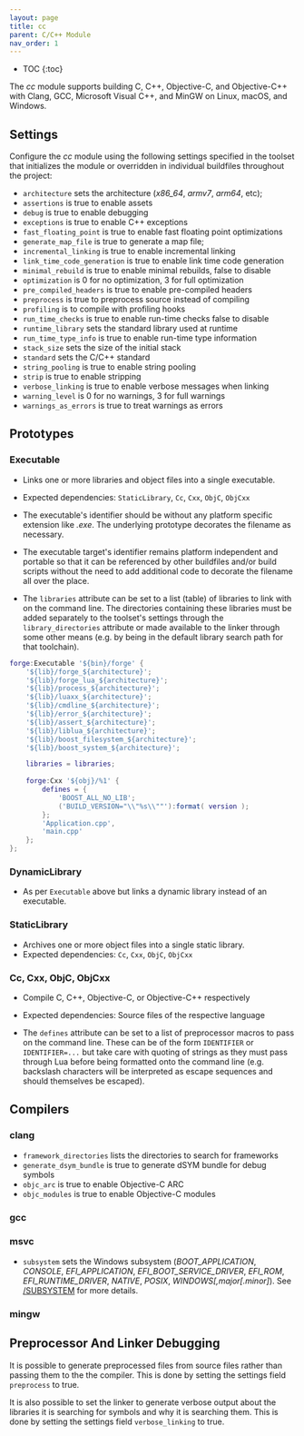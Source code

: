 ```yaml
---
layout: page
title: cc
parent: C/C++ Module
nav_order: 1
---
```


- TOC
{:toc}

The *cc* module supports building C, C++, Objective-C, and Objective-C++ with Clang, GCC, Microsoft Visual C++, and MinGW on Linux, macOS, and Windows.

## Settings

Configure the *cc* module using the following settings specified in the toolset that initializes the module or overridden in individual buildfiles throughout the project:

- `architecture` sets the architecture (*x86_64*, *armv7*, *arm64*, etc);
- `assertions` is true to enable assets
- `debug` is true to enable debugging
- `exceptions` is true to enable C++ exceptions
- `fast_floating_point` is true to enable fast floating point optimizations
- `generate_map_file` is true to generate a map file;
- `incremental_linking` is true to enable incremental linking
- `link_time_code_generation` is true to enable link time code generation
- `minimal_rebuild` is true to enable minimal rebuilds, false to disable
- `optimization` is 0 for no optimization, 3 for full optimization
- `pre_compiled_headers` is true to enable pre-compiled headers
- `preprocess` is true to preprocess source instead of compiling
- `profiling` is to compile with profiling hooks
- `run_time_checks` is true to enable run-time checks false to disable
- `runtime_library` sets the standard library used at runtime
- `run_time_type_info` is true to enable run-time type information
- `stack_size` sets the size of the initial stack
- `standard` sets the C/C++ standard
- `string_pooling` is true to enable string pooling
- `strip` is true to enable stripping
- `verbose_linking` is true to enable verbose messages when linking
- `warning_level` is 0 for no warnings, 3 for full warnings
- `warnings_as_errors` is true to treat warnings as errors

## Prototypes

### Executable

- Links one or more libraries and object files into a single executable.

- Expected dependencies: `StaticLibrary`, `Cc`, `Cxx`, `ObjC`, `ObjCxx`

- The executable's identifier should be without any platform specific extension like *.exe*.  The underlying prototype decorates the filename as necessary.

- The executable target's identifier remains platform independent and portable so that it can be referenced by other buildfiles and/or build scripts without the need to add additional code to decorate the filename all over the place.

- The `libraries` attribute can be set to a list (table) of libraries to link with on the command line.  The directories containing these libraries must be added separately to the toolset's settings through the `library_directories` attribute or made available to the linker through some other means (e.g. by being in the default library search path for that toolchain).

~~~lua
forge:Executable '${bin}/forge' {
    '${lib}/forge_${architecture}';
    '${lib}/forge_lua_${architecture}';
    '${lib}/process_${architecture}';
    '${lib}/luaxx_${architecture}';
    '${lib}/cmdline_${architecture}';
    '${lib}/error_${architecture}';
    '${lib}/assert_${architecture}';
    '${lib}/liblua_${architecture}';
    '${lib}/boost_filesystem_${architecture}';
    '${lib}/boost_system_${architecture}';

    libraries = libraries;
    
    forge:Cxx '${obj}/%1' {
        defines = {    
            'BOOST_ALL_NO_LIB';
            ('BUILD_VERSION="\\"%s\\""'):format( version );
        };
        'Application.cpp', 
        'main.cpp'
    };    
};
~~~

### DynamicLibrary

- As per `Executable` above but links a dynamic library instead of an executable.

### StaticLibrary

- Archives one or more object files into a single static library.
- Expected dependencies: `Cc`, `Cxx`, `ObjC`, `ObjCxx`

### Cc, Cxx, ObjC, ObjCxx

- Compile C, C++, Objective-C, or Objective-C++ respectively

- Expected dependencies: Source files of the respective language

- The `defines` attribute can be set to a list of preprocessor macros to pass on the command line.  These can be of the form `IDENTIFIER` or `IDENTIFIER=...` but take care with quoting of strings as they must pass through Lua before being formatted onto the command line (e.g. backslash characters will be interpreted as escape sequences and should themselves be escaped).

## Compilers

### clang

- `framework_directories` lists the directories to search for frameworks
- `generate_dsym_bundle` is true to generate dSYM bundle for debug symbols
- `objc_arc` is true to enable Objective-C ARC
- `objc_modules` is true to enable Objective-C modules

### gcc

### msvc

- `subsystem` sets the Windows subsystem (*BOOT_APPLICATION*, *CONSOLE*, *EFI_APPLICATION*, *EFI_BOOT_SERVICE_DRIVER*, *EFI_ROM*, *EFI_RUNTIME_DRIVER*, *NATIVE*, *POSIX*, *WINDOWS[,major[.minor]*).  See [/SUBSYSTEM](https://docs.microsoft.com/en-us/cpp/build/reference/subsystem-specify-subsystem?view=vs-2019) for more details.

### mingw

## Preprocessor And Linker Debugging

It is possible to generate preprocessed files from source files rather
than passing them to the the compiler.  This is done by setting the settings
field `preprocess` to true.

It is also possible to set the linker to generate verbose output about the 
libraries it is searching for symbols and why it is searching them.  This is 
done by setting the settings field `verbose_linking` to true.
